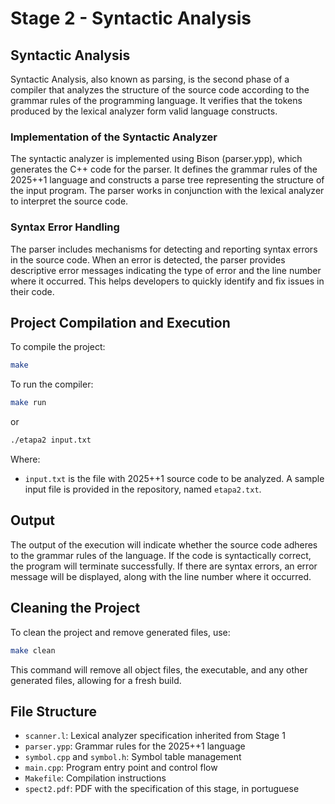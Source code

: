 # Stage 2 - Syntactic Analysis

## Syntactic Analysis

Syntactic Analysis, also known as parsing, is the second phase of a compiler that analyzes the structure of the source code according to the grammar rules of the programming language. It verifies that the tokens produced by the lexical analyzer form valid language constructs.

### Implementation of the Syntactic Analyzer

The syntactic analyzer is implemented using Bison (parser.ypp), which generates the C++ code for the parser. It defines the grammar rules of the 2025++1 language and constructs a parse tree representing the structure of the input program. The parser works in conjunction with the lexical analyzer to interpret the source code.

### Syntax Error Handling

The parser includes mechanisms for detecting and reporting syntax errors in the source code. When an error is detected, the parser provides descriptive error messages indicating the type of error and the line number where it occurred. This helps developers to quickly identify and fix issues in their code.

## Project Compilation and Execution

To compile the project:

```bash
make
```

To run the compiler:

```bash
make run
```

or

```bash
./etapa2 input.txt
```

Where:

- `input.txt` is the file with 2025++1 source code to be analyzed. A sample input file is provided in the repository, named `etapa2.txt`.

## Output

The output of the execution will indicate whether the source code adheres to the grammar rules of the language. If the code is syntactically correct, the program will terminate successfully. If there are syntax errors, an error message will be displayed, along with the line number where it occurred.

## Cleaning the Project

To clean the project and remove generated files, use:

```bash
make clean
```

This command will remove all object files, the executable, and any other generated files, allowing for a fresh build.

## File Structure

- `scanner.l`: Lexical analyzer specification inherited from Stage 1
- `parser.ypp`: Grammar rules for the 2025++1 language
- `symbol.cpp` and `symbol.h`: Symbol table management
- `main.cpp`: Program entry point and control flow
- `Makefile`: Compilation instructions
- `spect2.pdf`: PDF with the specification of this stage, in portuguese
